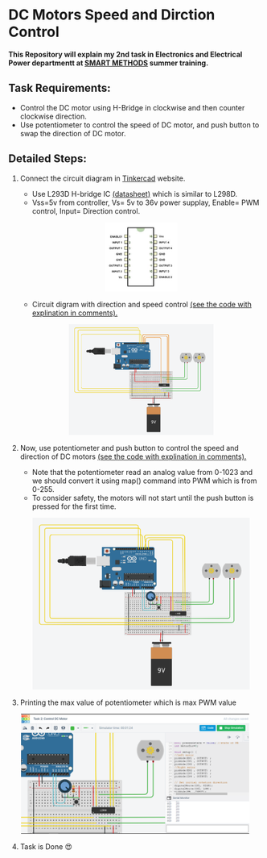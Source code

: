 # DC Motors Speed and Dirction Control
**This Repository will explain my 2nd task in Electronics and Electrical Power departmentt at [SMART METHODS](https://github.com/smart-methods) summer training.**

## Task Requirements: 
  - Control the DC motor using H-Bridge in clockwise and then counter clockwise direction.
  - Use potentiometer to control the speed of DC motor, and push button to swap the direction of DC motor.

## Detailed Steps:
1. Connect the circuit diagram in [Tinkercad](https://www.tinkercad.com) website.
    - Use L293D H-bridge IC [(datasheet)](https://pdf1.alldatasheet.com/datasheet-pdf/view/99683/STMICROELECTRONICS/L293D.html) which is similar to L298D. 
    - Vss=5v from controller, Vs= 5v to 36v power supplay, Enable= PWM control, Input= Direction control.
   
   <p align='center'><img width="30%" src="https://github.com/mo7ammed-saleh/DC_Motors_Speed_Dir_Control/blob/main/Circuit%20Diagram/L293D-Motor-driver.jpg"/>
    </p>
    
    - Circuit digram with direction and speed control [(see the code with explination in comments).](https://github.com/mo7ammed-saleh/DC_Motors_Speed_Dir_Control/blob/main/Code/1-%20Task_2_Control_speed_dir_of_DC_motor.ino)
     
    <p align='center'><img width="60%" src="https://github.com/mo7ammed-saleh/DC_Motors_Speed_Dir_Control/blob/main/Circuit%20Diagram/1-%20DC%20Motor%20Control.PNG"/>
    </p>    
    
2. Now, use potentiometer and push button to control the speed and direction of DC motors [(see the code with explination in comments).](https://github.com/mo7ammed-saleh/DC_Motors_Speed_Dir_Control/blob/main/Code/2-%20Task_2_control_DC_motor_with_PB_Potemeter.ino)
   - Note that the potentiometer read an analog value from 0-1023 and we should convert it using map() command into PWM which is from 0-255.
   - To consider safety, the motors will not start until the push button is pressed for the first time. 

    <p align='center'><img width="90%" src="https://github.com/mo7ammed-saleh/DC_Motors_Speed_Dir_Control/blob/main/Circuit%20Diagram/2-%20DC%20Motor%20Control%20with%20PB%20and%20Potmeter.PNG"/>
    </p>  
    
 3. Printing the max value of potentiometer which is max PWM value 

  <p align='center'><img width="90%" src="https://github.com/mo7ammed-saleh/DC_Motors_Speed_Dir_Control/blob/main/Circuit%20Diagram/Max%20speed%20at%20max%20volt%20in%20serial.PNG"/>
    </p>  
    
4. Task is Done :heart_eyes:

